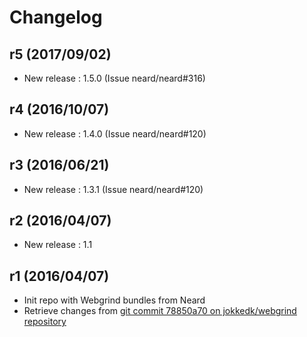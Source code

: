 # Changelog

## r5 (2017/09/02)

* New release : 1.5.0 (Issue neard/neard#316)

## r4 (2016/10/07)

* New release : 1.4.0 (Issue neard/neard#120)

## r3 (2016/06/21)

* New release : 1.3.1 (Issue neard/neard#120)

## r2 (2016/04/07)

* New release : 1.1

## r1 (2016/04/07)

* Init repo with Webgrind bundles from Neard
* Retrieve changes from [git commit 78850a70 on jokkedk/webgrind repository](https://github.com/jokkedk/webgrind/tree/78850a704538040d3d5326cfe7a9d039abdc4d56)
